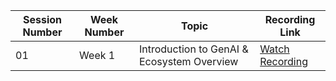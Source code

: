| Session Number | Week Number | Topic                                             | Recording Link                 |
|----------------|-------------|---------------------------------------------------|--------------------------------|
| 01             | Week 1      | Introduction to GenAI & Ecosystem Overview        | [Watch Recording](#)          |